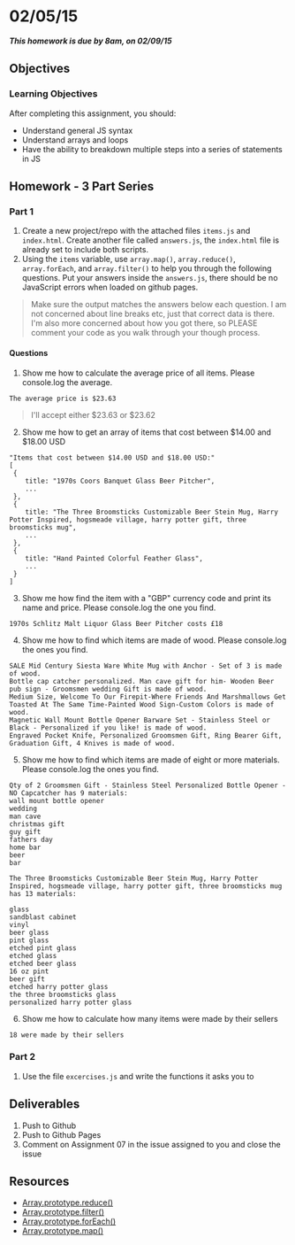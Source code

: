# 02/05/15

___This homework is due by 8am, on 02/09/15___

## Objectives

### Learning Objectives

After completing this assignment, you should:

* Understand general JS syntax
* Understand arrays and loops
* Have the ability to breakdown multiple steps into a series of statements in JS

## Homework - 3 Part Series

### Part 1

1. Create a new project/repo with the attached files `items.js` and `index.html`. Create another file called `answers.js`, the `index.html` file is already set to include both scripts.
2. Using the `items` variable, use `array.map()`, `array.reduce()`, `array.forEach`, and `array.filter()` to help you through the following questions. Put your answers inside the `answers.js`, there should be no JavaScript errors when loaded on github pages.

> Make sure the output matches the answers below each question. I am not concerned about line breaks etc, just that correct data is there. I'm also more concerned about how you got there, so PLEASE comment your code as you walk through your though process.

#### Questions

1. Show me how to calculate the average price of all items. Please console.log the average.

  ```
  The average price is $23.63
  ```

  > I'll accept either $23.63 or $23.62

2. Show me how to get an array of items that cost between $14.00 and $18.00 USD

  ```
  "Items that cost between $14.00 USD and $18.00 USD:"
  [
   {
      title: "1970s Coors Banquet Glass Beer Pitcher",
      ...
   },
   {
      title: "The Three Broomsticks Customizable Beer Stein Mug, Harry Potter Inspired, hogsmeade village, harry potter gift, three broomsticks mug",
      ...
   },
   {
      title: "Hand Painted Colorful Feather Glass",
      ...
   }
  ]
  ```

3. Show me how find the item with a "GBP" currency code and print its name and price. Please console.log the one you find.

  ```
  1970s Schlitz Malt Liquor Glass Beer Pitcher costs £18
  ```

4. Show me how to find which items are made of wood. Please console.log the ones you find.

  ```
  SALE Mid Century Siesta Ware White Mug with Anchor - Set of 3 is made of wood.
  Bottle cap catcher personalized. Man cave gift for him- Wooden Beer pub sign - Groomsmen wedding Gift is made of wood.
  Medium Size, Welcome To Our Firepit-Where Friends And Marshmallows Get Toasted At The Same Time-Painted Wood Sign-Custom Colors is made of wood.
  Magnetic Wall Mount Bottle Opener Barware Set - Stainless Steel or Black - Personalized if you like! is made of wood.
  Engraved Pocket Knife, Personalized Groomsmen Gift, Ring Bearer Gift, Graduation Gift, 4 Knives is made of wood.
  ```

5. Show me how to find which items are made of eight or more materials. Please console.log the ones you find.

  ```
  Qty of 2 Groomsmen Gift - Stainless Steel Personalized Bottle Opener - NO Capcatcher has 9 materials:
  wall mount bottle opener
  wedding
  man cave
  christmas gift
  guy gift
  fathers day
  home bar
  beer
  bar

  The Three Broomsticks Customizable Beer Stein Mug, Harry Potter  Inspired, hogsmeade village, harry potter gift, three broomsticks mug  has 13 materials:

  glass
  sandblast cabinet
  vinyl
  beer glass
  pint glass
  etched pint glass
  etched glass
  etched beer glass
  16 oz pint
  beer gift
  etched harry potter glass
  the three broomsticks glass
  personalized harry potter glass
  ```

6. Show me how to calculate how many items were made by their sellers
  ```
  18 were made by their sellers
  ```

### Part 2

 1. Use the file `excercises.js` and write the functions it asks you to


## Deliverables

1. Push to Github
2. Push to Github Pages
3. Comment on Assignment 07 in the issue assigned to you and close the issue


## Resources

* [Array.prototype.reduce()](https://developer.mozilla.org/en-US/docs/Web/JavaScript/Reference/Global_Objects/Array/Reduce)
* [Array.prototype.filter()](https://developer.mozilla.org/en-US/docs/Web/JavaScript/Reference/Global_Objects/Array/filter)
* [Array.prototype.forEach()](https://developer.mozilla.org/en-US/docs/Web/JavaScript/Reference/Global_Objects/Array/forEach)
* [Array.prototype.map()](https://developer.mozilla.org/en-US/docs/Web/JavaScript/Reference/Global_Objects/Array/map)
